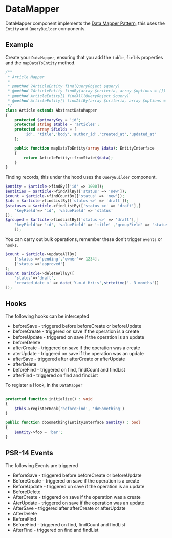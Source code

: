 # DataMapper

DataMapper component implements the [Data Mapper Pattern](https://martinfowler.com/eaaCatalog/dataMapper.html), this uses the `Entity` and `QueryBuilder` components.

## Example

Create your `DataMapper`, ensuring that you add the `table`, `fields` properties and the `mapDataToEntity` method.

```php
/**
 * Article Mapper
 * 
 * @method ?ArticleEntity find(QueryObject $query)
 * @method ?ArticleEntity findBy(array $criteria, array $options = [])
 * @method ArticleEntity[] findAll(QueryObject $query)
 * @method ArticleEntity[] findAllBy(array $criteria, array $options = [])
 */
class Article extends AbstractDataMapper
{
    protected $primaryKey = 'id';
    protected string $table = 'articles';
    protected array $fields = [
        'id', 'title','body','author_id','created_at','updated_at'
    ];

    public function mapDataToEntity(array $data): EntityInterface
    {
        return ArticleEntity::fromState($data);
    }
}
```

Finding records, this under the hood uses the `QueryBuilder` component.

```php
$entity = $article->findBy(['id' => 1000]);
$entities = $article->findAllBy(['status' => 'new']);
$count = $article->findCountBy(['status' => 'new']);
$ids = $article->findListBy(['status <>' => 'draft']);
$statuses = $article->findListBy(['status <>' => 'draft'],[
    'keyField'=> 'id', 'valueField' => 'status'
]);
$grouped = $article->findListBy(['status <>' => 'draft'],[
    'keyField'=> 'id', 'valueField' => 'title' ,'groupField' => 'status' 
    ]);
```

You can carry out bulk operations, remember these don't trigger `events` or `hooks`.

```php
$count = $article->updateAllBy(
    ['status'=>'pending','owner'=> 1234], 
    ['status'=>'approved']
);
$count $aritcle->deleteAllBy([
    'status'=>'draft',
    'created_date <' => date('Y-m-d H:i:s',strtotime('- 3 months'))
]);
```

## Hooks

The following hooks can be intercepted

- beforeSave  - triggered before beforeCreate or beforeUpdate
- beforeCreate - triggered on save if the operation is a create
- beforeUpdate - triggered on save if the operation is an update
- beforeDelete
- afterCreate - triggered on save if the operation was a create
- aterUpdate - triggered on save if the operation was an update
- afterSave - triggered after afterCreate or afterUpdate
- afterDelete
- beforeFind - triggered on find, findCount and findList
- afterFind - triggered on find and findList

To register a Hook, in the `DataMapper`

```php

protected function initialize() : void 
{
    $this->registerHook('beforeFind', 'doSomething')
}

public function doSomething(EntityInterface $entity) : bool 
{
    $entity->foo = 'bar';
}
```

## PSR-14 Events

The following Events are triggered

- BeforeSave  - triggered before beforeCreate or beforeUpdate
- BeforeCreate - triggered on save if the operation is a create
- BeforeUpdate - triggered on save if the operation is an update
- BeforeDelete
- AfterCreate - triggered on save if the operation was a create
- AterUpdate - triggered on save if the operation was an update
- AfterSave - triggered after afterCreate or afterUpdate
- AfterDelete
- BeforeFind
- BeforeFind - triggered on find, findCount and findList
- AfterFind - triggered on find and findList